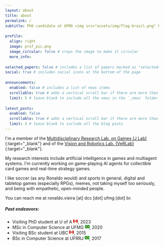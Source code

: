 ```yaml
---
layout: about
title: about
permalink: /
subtitle: PhD candidate at UFMG <img src="assets/img/flag-brazil.png" height=15>

profile:
  align: right
  image: prof_pic.png
  image_circular: false # crops the image to make it circular
  more_info: 

selected_papers: false # includes a list of papers marked as "selected={true}"
social: true # includes social icons at the bottom of the page

announcements:
  enabled: false # includes a list of news items
  scrollable: true # adds a vertical scroll bar if there are more than 3 news items
  limit: 5 # leave blank to include all the news in the `_news` folder

latest_posts:
  enabled: false
  scrollable: true # adds a vertical scroll bar if there are more than 3 new posts items
  limit: 3 # leave blank to include all the blog posts
---
```


I'm a member of the [Multidisciplinary Research Lab. on Games (J Lab)](http://www.j.dcc.ufmg.br/){:target="\_blank"} and of the [Vision and Robotics Lab. (VeRLab)](https://www.verlab.dcc.ufmg.br/){:target="\_blank"}.

My research interests include artificial intelligence in games and multiagent systems. I'm currently working on game-playing AI agents for collectible card games and real-time strategy games.

I like soccer (as any Ronaldo would) and sports in general, digital and tabletop games (especially RPGs), memes, not taking myself too seriously, and being with empathetic, open-minded people.

You can reach me at ronaldo.vieira [at] dcc [dot] ufmg [dot] br.

##### Past endeavors:

- Visiting PhD student at U of A <img src="assets/img/flag-canada.png" height=15>, 2023
- MSc in Computer Science at UFMG <img src="assets/img/flag-brazil.png" height=15>, 2020
- Visiting BSc student at UBC <img src="assets/img/flag-canada.png" height=15>, 2015
- BSc in Computer Science at UFRRJ <img src="assets/img/flag-brazil.png" height=15>, 2017
